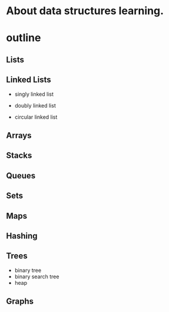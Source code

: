 # About data structures learning.


# outline

## Lists

## Linked Lists
- singly linked list

- doubly linked list

- circular linked list

## Arrays

## Stacks

## Queues

## Sets

## Maps

## Hashing

## Trees
- binary tree
- binary search tree
- heap

## Graphs
